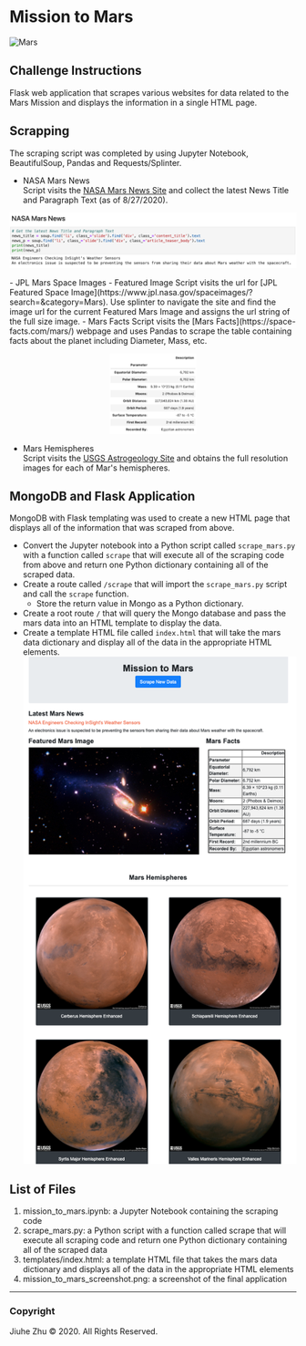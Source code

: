 # Mission to Mars
![Mars](https://wonderfest.org/wp-content/uploads/2018/01/mission-mars-e1528241593215.jpg)

## Challenge Instructions
Flask web application that scrapes various websites for data related to the Mars Mission and displays the information in a single HTML page.

## Scrapping
The scraping script was completed by using Jupyter Notebook, BeautifulSoup, Pandas and Requests/Splinter.
- NASA Mars News  
Script visits the [NASA Mars News Site](https://mars.nasa.gov/news/page=0&per_page=40&order=publish_date+desc%2Ccreated_at+desc&search=&category=19%2C165%2C184%2C204&blank_scope=Latest) and collect the latest News Title and Paragraph Text (as of 8/27/2020).
<p align="center">
<img src="https://github.com/Jiuhe2020/web-scraping-challenge/blob/master/images/Mars%20News.png">
</p>
- JPL Mars Space Images - Featured Image  
Script visits the url for [JPL Featured Space Image](https://www.jpl.nasa.gov/spaceimages/?search=&category=Mars). Use splinter to navigate the site and find the image url for the current Featured Mars Image and assigns the url string of the full size image.
- Mars Facts  
Script visits the [Mars Facts](https://space-facts.com/mars/) webpage and uses Pandas to scrape the table containing facts about the planet including Diameter, Mass, etc.
<p align="center">
<img src="https://github.com/Jiuhe2020/web-scraping-challenge/blob/master/images/Mars%20Facts.png" height="30%" width="30%">
</p>

- Mars Hemispheres  
Script visits the [USGS Astrogeology Site](https://astrogeology.usgs.gov/search/results?q=hemisphere+enhanced&k1=target&v1=Mars) and obtains the full resolution images for each of Mar's hemispheres.

## MongoDB and Flask Application
MongoDB with Flask templating was used to create a new HTML page that displays all of the information that was scraped from above.
- Convert the Jupyter notebook into a Python script called `scrape_mars.py` with a function called `scrape` that will execute all of the scraping code from above and return one Python dictionary containing all of the scraped data.
- Create a route called `/scrape` that will import the `scrape_mars.py` script and call the `scrape` function.
  - Store the return value in Mongo as a Python dictionary.
- Create a root route `/` that will query the Mongo database and pass the mars data into an HTML template to display the data.
- Create a template HTML file called `index.html` that will take the mars data dictionary and display all of the data in the appropriate HTML elements. \
![Mission_to_Mars](https://github.com/Jiuhe2020/web-scraping-challenge/blob/master/mission_to_mars_screenshot.png)

## List of Files
1. mission_to_mars.ipynb: a Jupyter Notebook containing the scraping code
2. scrape_mars.py: a Python script with a function called scrape that will execute all scraping code and return one Python dictionary containing all of the scraped data
3. templates/index.html: a template HTML file that takes the mars data dictionary and displays all of the data in the appropriate HTML elements
4. mission_to_mars_screenshot.png: a screenshot of the final application

---
### Copyright
Jiuhe Zhu © 2020. All Rights Reserved.
